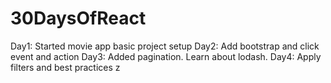 # 30DaysOfReact

Day1: Started movie app basic project setup
Day2: Add bootstrap and click event and action
Day3: Added pagination. Learn about lodash.
Day4: Apply filters and best practices
z